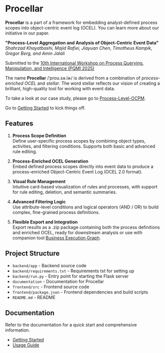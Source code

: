 # Procellar

**Procellar** is a part of a framework for embedding analyst-defined process scopes into object-centric event log (OCEL). You can learn more about our initiative in our paper.

**"Process-Level Aggregation and Analysis of Object-Centric Event Data"**  
_Shahrzad Khayatbashi, Majid Rafiei, Jiayuan Chen, Timotheus Kampik, Gregor
Berg, and Amin Jalali_

Submitted to the [10th International Workshop on Process Querying, Manipulation, and Intelligence (PQMI 2025)](http://processquerying.com/pqmi2025/)

The name **Procellar** /ˈproʊ.sə.lɚ/ is derived from a combination of _process-enriched OCEL_ and _stellar_.
The word stellar reflects our vision of creating a brilliant, high-quality tool for working with event data.

To take a look at our case study, please go to [Process-Level-OCPM](https://github.com/shahrzadkhayatbashi/Process-Level-OCPM).

Go to [Getting Started](./documentation/getting-started.md) to kick things off.

## Features

1. **Process Scope Definition**  
   Define user-specific process scopes by combining object types, activities, and filtering conditions. Supports both basic and advanced rule editing.

2. **Process-Enriched OCEL Generation**  
   Embed defined process scopes directly into event data to produce a process-enriched Object-Centric Event Log (OCEL 2.0 format).

3. **Visual Rule Management**  
   Intuitive card-based visualization of rules and processes, with support for rule editing, deletion, and semantic summaries.

4. **Advanced Filtering Logic**  
   Use attribute-level conditions and logical operators (AND / OR) to build complex, fine-grained process definitions.

5. **Flexible Export and Integration**  
   Export results as a .zip package containing both the process definitions and enriched OCEL, ready for downstream analysis or use with companion tool [Business Execution Graph](https://github.com/hudsonjychen/business-execution-graph).

## Project Structure

- `backend/app` - Backend source code
- `backend/requirements.txt` - Requirements txt for setting up
- `backend/run.py` - Entry point for starting the Flask server
- `documentation` - Documentation for Procellar
- `frontend/src` - Frontend source code
- `frontend/package.json` - Frontend dependencies and build scripts
- `README.md` - README

## Documentation

Refer to the documentation for a quick start and comprehensive information.

- [Getting Started](./documentation/getting-started.md)
- [Usage Guide](./documentation/usage-guide.md)
